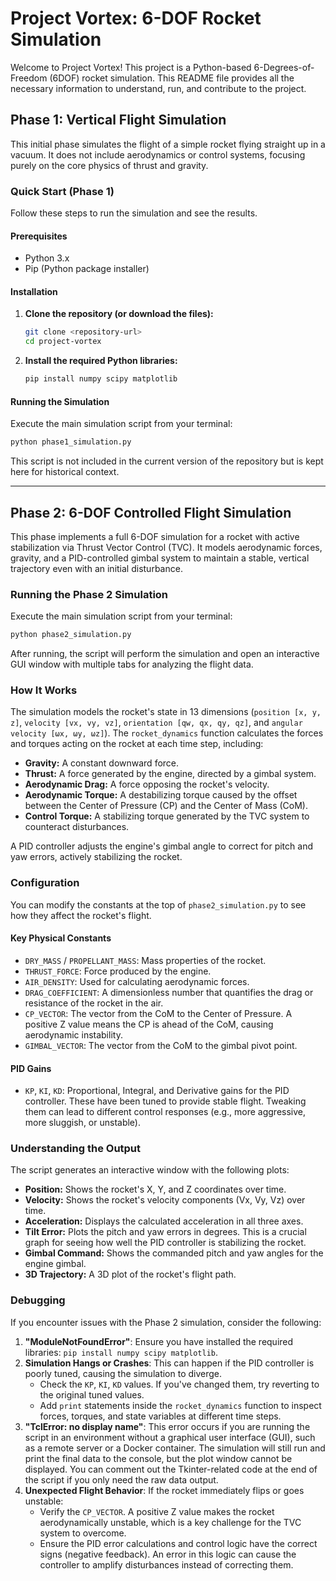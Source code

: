 # Project Vortex: 6-DOF Rocket Simulation

Welcome to Project Vortex! This project is a Python-based 6-Degrees-of-Freedom (6DOF) rocket simulation. This README file provides all the necessary information to understand, run, and contribute to the project.

## Phase 1: Vertical Flight Simulation

This initial phase simulates the flight of a simple rocket flying straight up in a vacuum. It does not include aerodynamics or control systems, focusing purely on the core physics of thrust and gravity.

### Quick Start (Phase 1)

Follow these steps to run the simulation and see the results.

#### Prerequisites

- Python 3.x
- Pip (Python package installer)

#### Installation

1.  **Clone the repository (or download the files):**
    ```bash
    git clone <repository-url>
    cd project-vortex
    ```

2.  **Install the required Python libraries:**
    ```bash
    pip install numpy scipy matplotlib
    ```

#### Running the Simulation

Execute the main simulation script from your terminal:
```bash
python phase1_simulation.py
```
This script is not included in the current version of the repository but is kept here for historical context.

---

## Phase 2: 6-DOF Controlled Flight Simulation

This phase implements a full 6-DOF simulation for a rocket with active stabilization via Thrust Vector Control (TVC). It models aerodynamic forces, gravity, and a PID-controlled gimbal system to maintain a stable, vertical trajectory even with an initial disturbance.

### Running the Phase 2 Simulation

Execute the main simulation script from your terminal:
```bash
python phase2_simulation.py
```
After running, the script will perform the simulation and open an interactive GUI window with multiple tabs for analyzing the flight data.

### How It Works

The simulation models the rocket's state in 13 dimensions (`position [x, y, z]`, `velocity [vx, vy, vz]`, `orientation [qw, qx, qy, qz]`, and `angular velocity [ωx, ωy, ωz]`). The `rocket_dynamics` function calculates the forces and torques acting on the rocket at each time step, including:
- **Gravity:** A constant downward force.
- **Thrust:** A force generated by the engine, directed by a gimbal system.
- **Aerodynamic Drag:** A force opposing the rocket's velocity.
- **Aerodynamic Torque:** A destabilizing torque caused by the offset between the Center of Pressure (CP) and the Center of Mass (CoM).
- **Control Torque:** A stabilizing torque generated by the TVC system to counteract disturbances.

A PID controller adjusts the engine's gimbal angle to correct for pitch and yaw errors, actively stabilizing the rocket.

### Configuration

You can modify the constants at the top of `phase2_simulation.py` to see how they affect the rocket's flight.

#### Key Physical Constants
- `DRY_MASS` / `PROPELLANT_MASS`: Mass properties of the rocket.
- `THRUST_FORCE`: Force produced by the engine.
- `AIR_DENSITY`: Used for calculating aerodynamic forces.
- `DRAG_COEFFICIENT`: A dimensionless number that quantifies the drag or resistance of the rocket in the air.
- `CP_VECTOR`: The vector from the CoM to the Center of Pressure. A positive Z value means the CP is ahead of the CoM, causing aerodynamic instability.
- `GIMBAL_VECTOR`: The vector from the CoM to the gimbal pivot point.

#### PID Gains
- `KP`, `KI`, `KD`: Proportional, Integral, and Derivative gains for the PID controller. These have been tuned to provide stable flight. Tweaking them can lead to different control responses (e.g., more aggressive, more sluggish, or unstable).

### Understanding the Output

The script generates an interactive window with the following plots:
- **Position:** Shows the rocket's X, Y, and Z coordinates over time.
- **Velocity:** Shows the rocket's velocity components (Vx, Vy, Vz) over time.
- **Acceleration:** Displays the calculated acceleration in all three axes.
- **Tilt Error:** Plots the pitch and yaw errors in degrees. This is a crucial graph for seeing how well the PID controller is stabilizing the rocket.
- **Gimbal Command:** Shows the commanded pitch and yaw angles for the engine gimbal.
- **3D Trajectory:** A 3D plot of the rocket's flight path.

### Debugging

If you encounter issues with the Phase 2 simulation, consider the following:
1.  **"ModuleNotFoundError"**: Ensure you have installed the required libraries: `pip install numpy scipy matplotlib`.
2.  **Simulation Hangs or Crashes**: This can happen if the PID controller is poorly tuned, causing the simulation to diverge.
    - Check the `KP`, `KI`, `KD` values. If you've changed them, try reverting to the original tuned values.
    - Add `print` statements inside the `rocket_dynamics` function to inspect forces, torques, and state variables at different time steps.
3.  **"TclError: no display name"**: This error occurs if you are running the script in an environment without a graphical user interface (GUI), such as a remote server or a Docker container. The simulation will still run and print the final data to the console, but the plot window cannot be displayed. You can comment out the Tkinter-related code at the end of the script if you only need the raw data output.
4.  **Unexpected Flight Behavior**: If the rocket immediately flips or goes unstable:
    - Verify the `CP_VECTOR`. A positive Z value makes the rocket aerodynamically unstable, which is a key challenge for the TVC system to overcome.
    - Ensure the PID error calculations and control logic have the correct signs (negative feedback). An error in this logic can cause the controller to amplify disturbances instead of correcting them.
